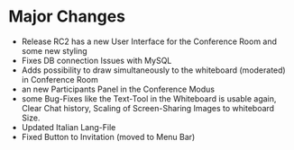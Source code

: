 # Major Changes #

  * Release RC2 has a new User Interface for the Conference Room and some new styling
  * Fixes DB connection Issues with MySQL
  * Adds possibility to draw simultaneously to the whiteboard (moderated) in Conference Room
  * an new Participants Panel in the Conference Modus
  * some Bug-Fixes like the Text-Tool in the Whiteboard is usable again, Clear Chat history, Scaling of Screen-Sharing Images to whiteboard Size.
  * Updated Italian Lang-File
  * Fixed Button to Invitation (moved to Menu Bar)
